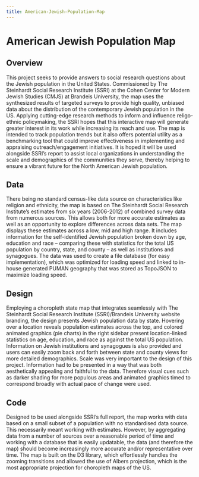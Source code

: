 ```yaml
---
title: American-Jewish-Population-Map
---
```


# American Jewish Population Map

## Overview
This project seeks to provide answers to social research questions about the Jewish population in the United States. Commissioned by The Steinhardt Social Research Institute (SSRI) at the Cohen Center for Modern Jewish Studies (CMJS) at Brandeis University, the map uses the synthesized results of targeted surveys to provide high quality, unbiased data about the distribution of the contemporary Jewish population in the US. Applying cutting-edge research methods to inform and influence religo-ethnic policymaking, the SSRI hopes that this interactive map will generate greater interest in its work while increasing its reach and use. 
The map is intended to track population trends but it also offers potential utility as a benchmarking tool that could improve effectiveness in implementing and appraising outreach/engagement initiatives. It is hoped it will be used alongside SSRI’s report to assist local organizations in understanding the scale and demographics of the communities they serve, thereby helping to ensure a vibrant future for the North American Jewish population.

## Data
There being no standard census-like data source on characteristics like religion and ethnicity, the map is based on The Steinhardt Social Research Institute’s estimates from six years (2006-2012) of combined survey data from numerous sources. This allows both for more accurate estimates as well as an opportunity to explore differences across data sets. The map displays these estimates across a low, mid and high range. It includes information for the self-identified Jewish population broken down by age, education and race – comparing these with statistics for the total US population by country, state, and county – as well as institutions and synagogues. The data was used to create a file database (for easy implementation), which was optimized for loading speed and linked to in-house generated PUMAN geography that was stored as TopoJSON to maximize loading speed.

## Design
Employing a choropleth state map that integrates seamlessly with The Steinhardt Social Research Institute (SSRI)/Brandeis University website branding, the design presents Jewish population data by state. Hovering over a location reveals population estimates across the top, and colored animated graphics (pie charts) in the right sidebar present location-linked statistics on age, education, and race as against the total US population. Information on Jewish institutions and synagogues is also provided and users can easily zoom back and forth between state and county views for more detailed demographics. Scale was very important to the design of this project. Information had to be presented in a way that was both aesthetically appealing and faithful to the data. Therefore visual cues such as darker shading for more populous areas and animated graphics timed to correspond broadly with actual pace of change were used.

## Code
Designed to be used alongside SSRI’s full report, the map works with data based on a small subset of a population with no standardised data source. This necessarily meant working with estimates. However, by aggregating data from a number of sources over a reasonable period of time and working with a database that is easily updatable, the data (and therefore the map) should become increasingly more accurate and/or representative over time. The map is built on the D3 library, which effortlessly handles the zooming transitions and allowed the use of Albers projection, which is the most appropriate projection for choropleth maps of the US.
